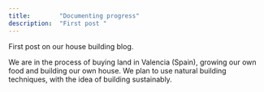 ```yaml
---
title:        "Documenting progress"
description:  "First post "
---
```


<p class="lead">First post on our house building blog.</p>

We are in the process of buying land in Valencia (Spain), growing our own food and building our own house. We plan to use natural building techniques, with the idea of building sustainably.
